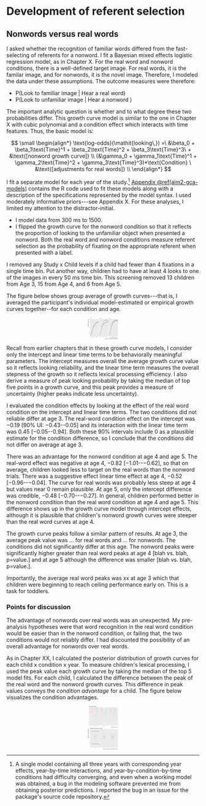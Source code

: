 

Development of referent selection
=======================================================================
















## Nonwords versus real words

I asked whether the recognition of familiar words differed from the
fast-selecting of referents for a nonword. I fit a Bayesian mixed
effects logistic regression model, as in Chapter X. For the real word
and nonword conditions, there is a well-defined target image. For real
words, it is the familar image, and for nonwords, it is the novel image.
Therefore, I modeled the data under these assumptions. The outcome
measures were therefore:

* P(Look to familiar image | Hear a real word)
* P(Look to unfamiliar image | Hear a nonword )

The important analytic question is whether and to what degree these two
probabilities differ. This growth curve model is similar to the one in
Chapter X with cubic polynomial and a condition effect which interacts
with time features. Thus, the basic model is:

$$
\small
\begin{align*}
   \text{log-odds}(\mathit{looking\,}) =\
    &\beta_0 + 
      \beta_1\text{Time}^1 + 
      \beta_2\text{Time}^2 + 
      \beta_3\text{Time}^3\ + 
      &\text{[nonword growth curve]} \\
    (&\gamma_0 + 
      \gamma_1\text{Time}^1 + 
      \gamma_2\text{Time}^2 +
      \gamma_3\text{Time}^3)*\text{Condition} \
      &\text{[adjustments for real words]} \\
\end{align*}
$$

I fit a separate model for each year of the study.[^bayes-fail]
[Appendix \@ref(aim2-gca-models)](#aim2-gca-models) contains the R code
used to fit these models along with a description of the specifications
represented by the model syntax. I used moderately informative
priors---see Appendix X. For these analyses, I limited my attention to
the distractor-initial.


[^bayes-fail]: A single model containing all three years with
corresponding year effects, year-by-time interactions, and
year-by-condition-by-time conditions had difficulty converging, and even
when a working model was obtained, a bug in the modeling software
prevented me from obtaining posterior predictions. I reported the bug in
an issue for the package's source code repository. 


  - I model data from 300 ms to 1500.
  - I flipped the growth curve for the nonword condition so that it
    reflects the proportion of looking to the unfamiliar object when
    presented a nonword. Both the real word and nonword conditions
    measure referent selection as the probability of fixating on the
    appropriate referent when presented with a label.

I removed any Study x Child levels if a child had fewer than 4
fixations in a single time bin. Put another way, children had to
have at least 4 looks to one of the images in every 50 ms time bin.
This screening removed 13 children from Age 3,
15 from Age 4, and 6 from Age 5.



The figure below shows group average of growth curves---that is, I
averaged the participant's individual model-estimated or empirical
growth curves together--for each condition and age. 


<img src="22-referent-selection_files/figure-html/aim2-real-nonword-means-1.png" width="80" style="display: block; margin: auto;" />

Recall from earlier chapters that in these growth curve models, I
consider only the intercept and linear time terms to be behaviorally
meaningful parameters. The intercept measures overall the average growth
curve value so it reflects looking reliability, and the linear time term
measures the overall stepness of the growth so it reflects lexical
processing efficiency. I also derive a measure of peak looking
probability by taking the median of top five points in a growth curve,
and this peak provides a measure of uncertainty (higher peaks indicate
less uncertainty). 

I evaluated the condition effects by looking at the effect of the real
word condition on the intercept and linear time terms. The two
conditions did not reliable differ at age 3. The real-word condition
effect on the intercept was &minus;0.19 [90%&nbsp;UI: &minus;0.43--0.05] and its interaction with
the linear time term was 0.45 [&minus;0.05--0.94]. Both these 90% intervals
include 0 as a plausible estimate for the condition difference, so I
conclude that the conditions did not differ on average at age 3.

There was an advantage for the nonword condition at age 4 and age 5. The
real-word effect was negative at age 4, &minus;0.82 [&minus;1.01--&minus;0.62], so that on
average, children looked less to target on the real words than the
nonword trials. There was a suggestive effect linear time effect at
age 4, &minus;0.52 [&minus;0.96--&minus;0.04]. The curve for real words was probably less
steep at age 4 but values near 0 remain plausible. At age 5, only the
intercept difference was credible, &minus;0.48 [&minus;0.70--&minus;0.27]. In general,
children performed better in the nonword condition than the real word
condition at age 4 and age 5. This difference shows up in the growth
curve model through intercept effects, although it is plausible that
children's nonword growth curves were steeper than the real word curves
at age 4.




The growth curve peaks follow a similar pattern of results. At age 3,
the average peak value was ... for real words and ... for nonwords. The
conditions did not significantly differ at this age. The nonword peaks
were significantly higher greater than real word peaks at age 4 [blah
vs. blah, p=value.] and at age 5 although the difference was smaller
[blah vs. blah, p=value.].







<!-- To evaluate the growth curve peaks, I computed the growth curve peak for -->
<!-- each participant x study x condition in each posterior sample and -->
<!-- averaged over the posterior to get an average growth curve peak. I used -->
<!-- a linear mixed effects model to regress growth curve peak onto age group -->
<!-- and experimental condition and age x condition with randomly varying -->
<!-- intercepts for each child and each child-year. -->


Importantly, the average real word peaks was xx at age 3 which that
children were beginning to reach ceiling performance early on. This is a
task for toddlers.




### Points for discussion

The advantage of nonwords over real words was an unexpected. My
pre-analysis hypotheses were that word recognition in the real word
condition would be easier than in the nonword condition, or failing
that, the two conditions would not reliably differ. I had discounted the
possibility of an overall advantage for nonwords over real words.


As in Chapter XX, I calculated the posterior distribution of growth
curves for each child x condition x year. To measure children's
lexical processing, I used the peak value each growth curve by taking
the median of the top 5 model fits. For each child, I calculated the
difference between the peak of the real word and the nonword growth
curves. This difference in peak values conveys the *condition advantage*
for a child. The figure below visualizes the condition advantages.

<img src="22-referent-selection_files/figure-html/unnamed-chunk-9-1.png" width="80" style="display: block; margin: auto;" /><img src="22-referent-selection_files/figure-html/unnamed-chunk-9-2.png" width="80" style="display: block; margin: auto;" />







<!-- For this task, I will model how the looks to the familiar image differ -->
<!-- in each condition (real words, mispronunciations, nonwords) and how the -->
<!-- growth curves for each condition change year over year. This model will -->
<!-- use growth curve model described in [Growth Curve Analysis](#growth-curve-analysis) but -->
<!-- augmented with Condition effects. -->

<!-- I will examine whether and when any dissociation is observed for word -->
<!-- recognition in the real word and nonword conditions. @McMurray2012 argue that  -->
<!-- familiar word recognition and fast -->
<!-- association for novel words reflect the same cognitive process: referent -->
<!-- selection. Data from this task would support with this hypothesis when -->
<!-- the growth curves for looks to the familiar image are symmetrical for -->
<!-- the real word and nonword conditions. Figure \@ref(fig:le-means), showing data -->
<!-- from @MPPaper [, _n_\ =\ 34 children, 30-46 months old], shows some -->
<!-- symmetry for the real word and nonword conditions. -->

<!-- I tested whether the two measures ever dissociate by computing the -->
<!-- posterior predicted difference between the growth curves. This approach -->
<!-- is similar to the bootstrap-based divergence analyses used in some word -->
<!-- recognition experiments [e.g., @Oleson2015; @eyetrackingR]. The -->
<!-- essential question is when—at which specific time points—do two growth -->
<!-- curves differ from one another. The bootstrap approach -->
<!-- uses resampling to get an estimate, whereas I use posterior -->
<!-- predicted samples to estimate these differences. -->

<!-- Specifically, I will compute the posterior-predicted looks to the -->
<!-- familiar object in the real word condition, P(Familiar | Real Word, Time -->
<!-- *t*, Child *i*) and the analogous looks to the unfamiliar object in the -->
<!-- nonword condition, P(Unfamiliar | Nonword, Time *t*, Child *i*). The -->
<!-- difference between these two probabilities estimates how the time course -->
<!-- of word recognition differs between these two conditions, and I can use -->
<!-- 50% and 90% uncertainty intervals to determine during which time points -->
<!-- the curves credibly differ from each other. -->



